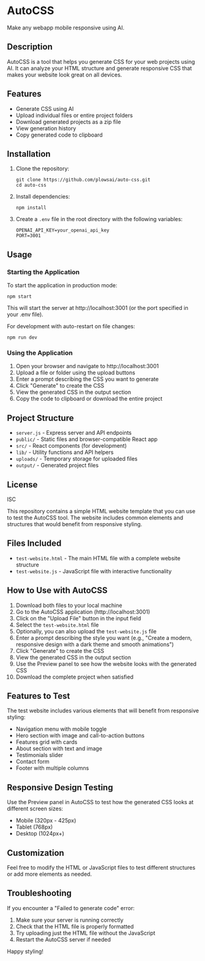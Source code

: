 # AutoCSS

Make any webapp mobile responsive using AI.

## Description

AutoCSS is a tool that helps you generate CSS for your web projects using AI. It can analyze your HTML structure and generate responsive CSS that makes your website look great on all devices.

## Features

- Generate CSS using AI
- Upload individual files or entire project folders
- Download generated projects as a zip file
- View generation history
- Copy generated code to clipboard

## Installation

1. Clone the repository:
   ```
   git clone https://github.com/plowsai/auto-css.git
   cd auto-css
   ```

2. Install dependencies:
   ```
   npm install
   ```

3. Create a `.env` file in the root directory with the following variables:
   ```
   OPENAI_API_KEY=your_openai_api_key
   PORT=3001
   ```

## Usage

### Starting the Application

To start the application in production mode:

```
npm start
```

This will start the server at http://localhost:3001 (or the port specified in your .env file).

For development with auto-restart on file changes:

```
npm run dev
```

### Using the Application

1. Open your browser and navigate to http://localhost:3001
2. Upload a file or folder using the upload buttons
3. Enter a prompt describing the CSS you want to generate
4. Click "Generate" to create the CSS
5. View the generated CSS in the output section
6. Copy the code to clipboard or download the entire project

## Project Structure

- `server.js` - Express server and API endpoints
- `public/` - Static files and browser-compatible React app
- `src/` - React components (for development)
- `lib/` - Utility functions and API helpers
- `uploads/` - Temporary storage for uploaded files
- `output/` - Generated project files

## License

ISC

This repository contains a simple HTML website template that you can use to test the AutoCSS tool. The website includes common elements and structures that would benefit from responsive styling.

## Files Included

- `test-website.html` - The main HTML file with a complete website structure
- `test-website.js` - JavaScript file with interactive functionality

## How to Use with AutoCSS

1. Download both files to your local machine
2. Go to the AutoCSS application (http://localhost:3001)
3. Click on the "Upload File" button in the input field
4. Select the `test-website.html` file
5. Optionally, you can also upload the `test-website.js` file
6. Enter a prompt describing the style you want (e.g., "Create a modern, responsive design with a dark theme and smooth animations")
7. Click "Generate" to create the CSS
8. View the generated CSS in the output section
9. Use the Preview panel to see how the website looks with the generated CSS
10. Download the complete project when satisfied

## Features to Test

The test website includes various elements that will benefit from responsive styling:

- Navigation menu with mobile toggle
- Hero section with image and call-to-action buttons
- Features grid with cards
- About section with text and image
- Testimonials slider
- Contact form
- Footer with multiple columns

## Responsive Design Testing

Use the Preview panel in AutoCSS to test how the generated CSS looks at different screen sizes:

- Mobile (320px - 425px)
- Tablet (768px)
- Desktop (1024px+)

## Customization

Feel free to modify the HTML or JavaScript files to test different structures or add more elements as needed.

## Troubleshooting

If you encounter a "Failed to generate code" error:

1. Make sure your server is running correctly
2. Check that the HTML file is properly formatted
3. Try uploading just the HTML file without the JavaScript
4. Restart the AutoCSS server if needed

Happy styling!
